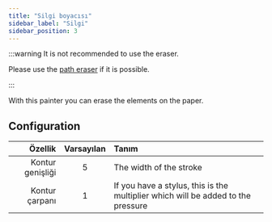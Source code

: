 ```yaml
---
title: "Silgi boyacısı"
sidebar_label: "Silgi"
sidebar_position: 3
---
```


:::warning It is not recommended to use the eraser.

Please use the [path eraser](path_eraser) if it is possible.

:::

With this painter you can erase the elements on the paper.

## Configuration

|          Özellik | Varsayılan | Tanım                                                                            |
| ----------------:|:----------:|:-------------------------------------------------------------------------------- |
| Kontur genişliği |     5      | The width of the stroke                                                          |
|   Kontur çarpanı |     1      | If you have a stylus, this is the multiplier which will be added to the pressure |
